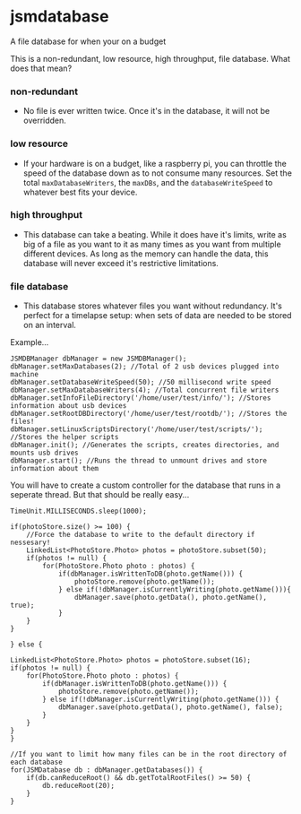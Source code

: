 # jsmdatabase
A file database for when your on a budget

This is a non-redundant, low resource, high throughput, file database.
What does that mean?

### non-redundant ###
  * No file is ever written twice. Once it's in the database, it will not be overridden.
### low resource ###
  * If your hardware is on a budget, like a raspberry pi, you can throttle the speed of the database down as
    to not consume many resources. Set the total `maxDatabaseWriters`, the `maxDBs`, and the `databaseWriteSpeed` to
    whatever best fits your device.
### high throughput ###
  * This database can take a beating. While it does have it's limits, write as big of a file as you want to it as many times 
    as you want from multiple different devices. As long as the memory can handle the data, this database will never
    exceed it's restrictive limitations.
### file database ###
  * This database stores whatever files you want without redundancy. It's perfect for a timelapse setup: when sets of data
    are needed to be stored on an interval.
    
    
Example...

```
JSMDBManager dbManager = new JSMDBManager();
dbManager.setMaxDatabases(2); //Total of 2 usb devices plugged into machine
dbManager.setDatabaseWriteSpeed(50); //50 millisecond write speed
dbManager.setMaxDatabaseWriters(4); //Total concurrent file writers
dbManager.setInfoFileDirectory('/home/user/test/info/'); //Stores information about usb devices
dbManager.setRootDBDirectory('/home/user/test/rootdb/'); //Stores the files!
dbManager.setLinuxScriptsDirectory('/home/user/test/scripts/'); //Stores the helper scripts
dbManager.init(); //Generates the scripts, creates directories, and mounts usb drives
dbManager.start(); //Runs the thread to unmount drives and store information about them
```
You will have to create a custom controller for the database that runs in a seperate thread. But that should be really easy...

```
TimeUnit.MILLISECONDS.sleep(1000);
				
if(photoStore.size() >= 100) {
	//Force the database to write to the default directory if nessesary!		
	LinkedList<PhotoStore.Photo> photos = photoStore.subset(50);
	if(photos != null) {
		for(PhotoStore.Photo photo : photos) {
			if(dbManager.isWrittenToDB(photo.getName())) {
				photoStore.remove(photo.getName());
			} else if(!dbManager.isCurrentlyWriting(photo.getName())){
				dbManager.save(photo.getData(), photo.getName(), true);
			}
	}
}
						
} else {
						
LinkedList<PhotoStore.Photo> photos = photoStore.subset(16);
if(photos != null) {
	for(PhotoStore.Photo photo : photos) {
		if(dbManager.isWrittenToDB(photo.getName())) {
			photoStore.remove(photo.getName());
		} else if(!dbManager.isCurrentlyWriting(photo.getName())) {
			dbManager.save(photo.getData(), photo.getName(), false);
		}
	}
}						
}	
					
//If you want to limit how many files can be in the root directory of each database
for(JSMDatabase db : dbManager.getDatabases()) {
	if(db.canReduceRoot() && db.getTotalRootFiles() >= 50) {
		db.reduceRoot(20);
	}
}
```
